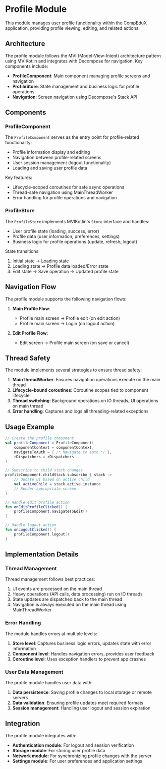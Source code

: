 # Profile Module

This module manages user profile functionality within the CompEduX application, providing profile viewing, editing, and related actions.

## Architecture

The profile module follows the MVI (Model-View-Intent) architecture pattern using MVIKotlin and integrates with Decompose for navigation. Key components include:

- **ProfileComponent**: Main component managing profile screens and navigation
- **ProfileStore**: State management and business logic for profile operations
- **Navigation**: Screen navigation using Decompose's Stack API

## Components

### ProfileComponent

The `ProfileComponent` serves as the entry point for profile-related functionality:

- Profile information display and editing
- Navigation between profile-related screens
- User session management (logout functionality)
- Loading and saving user profile data

Key features:
- Lifecycle-scoped coroutines for safe async operations
- Thread-safe navigation using MainThreadWorker
- Error handling for profile operations and navigation

### ProfileStore

The `ProfileStore` implements MVIKotlin's `Store` interface and handles:

- User profile state (loading, success, error)
- Profile data (user information, preferences, settings)
- Business logic for profile operations (update, refresh, logout)

State transitions:
1. Initial state → Loading state
2. Loading state → Profile data loaded/Error state
3. Edit state → Save operation → Updated profile state

## Navigation Flow

The profile module supports the following navigation flows:

1. **Main Profile Flow**:
   - Profile main screen → Profile edit (on edit action)
   - Profile main screen → Login (on logout action)

2. **Edit Profile Flow**:
   - Edit screen → Profile main screen (on save or cancel)

## Thread Safety

The module implements several strategies to ensure thread safety:

1. **MainThreadWorker**: Ensures navigation operations execute on the main thread
2. **Lifecycle-bound coroutines**: Coroutine scopes tied to component lifecycle
3. **Thread switching**: Background operations on IO threads, UI operations on main thread
4. **Error handling**: Captures and logs all threading-related exceptions

## Usage Example

```kotlin
// Create the profile component
val profileComponent = ProfileComponent(
    componentContext = componentContext,
    navigateToAuth = { /* Navigate to auth */ },
    rDispatchers = rDispatchers
)

// Subscribe to child stack changes
profileComponent.childStack.subscribe { stack ->
    // Update UI based on active child
    val activeChild = stack.active.instance
    // Render appropriate screen
}

// Handle edit profile action
fun onEditProfileClicked() {
    profileComponent.navigateToEdit()
}

// Handle logout action
fun onLogoutClicked() {
    profileComponent.logout()
}
```

## Implementation Details

### Thread Management

Thread management follows best practices:

1. UI events are processed on the main thread
2. Heavy operations (API calls, data processing) run on IO threads
3. State updates are dispatched back to the main thread
4. Navigation is always executed on the main thread using MainThreadWorker

### Error Handling

The module handles errors at multiple levels:

1. **Store level**: Captures business logic errors, updates state with error information
2. **Component level**: Handles navigation errors, provides user feedback
3. **Coroutine level**: Uses exception handlers to prevent app crashes

### User Data Management

The profile module handles user data with:

1. **Data persistence**: Saving profile changes to local storage or remote servers
2. **Data validation**: Ensuring profile updates meet required formats
3. **Session management**: Handling user logout and session expiration

## Integration

The profile module integrates with:

- **Authentication module**: For logout and session verification
- **Storage module**: For storing user profile data
- **Network module**: For synchronizing profile changes with the server
- **Settings module**: For user preferences and application settings

